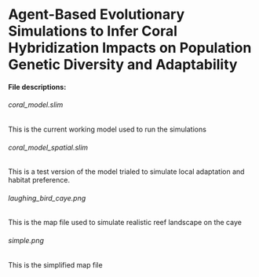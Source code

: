 # Agent-Based Evolutionary Simulations to Infer Coral Hybridization Impacts on Population Genetic Diversity and Adaptability




#### File descriptions:

###### coral_model.slim
This is the current working model used to run the simulations

###### coral_model_spatial.slim
This is a test version of the model trialed to simulate local adaptation and habitat preference. 

###### laughing_bird_caye.png
This is the map file used to simulate realistic reef landscape on the caye

###### simple.png
This is the simplified map file
